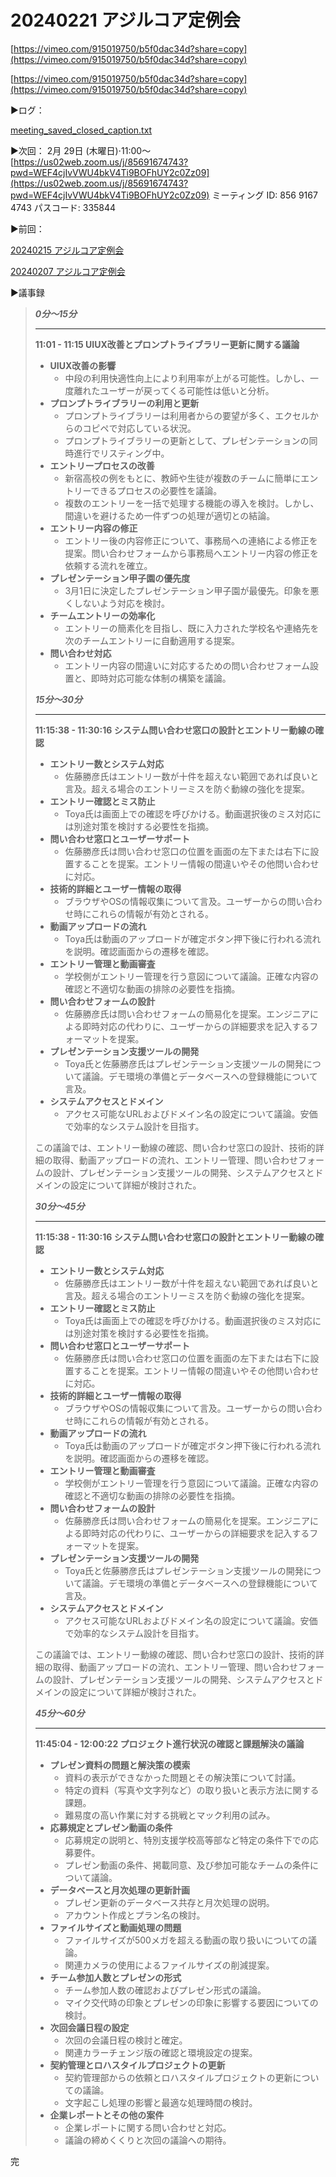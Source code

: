 # 20240221 アジルコア定例会

[https://vimeo.com/915019750/b5f0dac34d?share=copy](https://vimeo.com/915019750/b5f0dac34d?share=copy)

[https://vimeo.com/915019750/b5f0dac34d?share=copy](https://vimeo.com/915019750/b5f0dac34d?share=copy)

▶️ログ：

[meeting_saved_closed_caption.txt](20240221%20%E3%82%A2%E3%82%B7%E3%82%99%E3%83%AB%E3%82%B3%E3%82%A2%E5%AE%9A%E4%BE%8B%E4%BC%9A%20debb092d42f74810b6636d0211e65793/meeting_saved_closed_caption.txt)

▶️次回：
2月 29日 (木曜日)⋅11:00～
[https://us02web.zoom.us/j/85691674743?pwd=WEF4cjIvVWU4bkV4Ti9BOFhUY2c0Zz09](https://us02web.zoom.us/j/85691674743?pwd=WEF4cjIvVWU4bkV4Ti9BOFhUY2c0Zz09)
ミーティング ID: 856 9167 4743
パスコード: 335844

▶️前回：

[20240215 アジルコア定例会](20240215%20%E3%82%A2%E3%82%B7%E3%82%99%E3%83%AB%E3%82%B3%E3%82%A2%E5%AE%9A%E4%BE%8B%E4%BC%9A%2013d6ecf68d5a4d348c1c86389b8317ea.md) 

[20240207 アジルコア定例会](20240207%20%E3%82%A2%E3%82%B7%E3%82%99%E3%83%AB%E3%82%B3%E3%82%A2%E5%AE%9A%E4%BE%8B%E4%BC%9A%20ce9acef071f04d738ed83427a0bbf045.md) 

▶️議事録

> ***0分〜15分***
> 
> 
> ---
> 
> **11:01 - 11:15 UIUX改善とプロンプトライブラリー更新に関する議論**
> 
> - **UIUX改善の影響**
>     - 中段の利用快適性向上により利用率が上がる可能性。しかし、一度離れたユーザーが戻ってくる可能性は低いと分析。
> - **プロンプトライブラリーの利用と更新**
>     - プロンプトライブラリーは利用者からの要望が多く、エクセルからのコピペで対応している状況。
>     - プロンプトライブラリーの更新として、プレゼンテーションの同時進行でリスティング中。
> - **エントリープロセスの改善**
>     - 新宿高校の例をもとに、教師や生徒が複数のチームに簡単にエントリーできるプロセスの必要性を議論。
>     - 複数のエントリーを一括で処理する機能の導入を検討。しかし、間違いを避けるため一件ずつの処理が適切との結論。
> - **エントリー内容の修正**
>     - エントリー後の内容修正について、事務局への連絡による修正を提案。問い合わせフォームから事務局へエントリー内容の修正を依頼する流れを確立。
> - **プレゼンテーション甲子園の優先度**
>     - 3月1日に決定したプレゼンテーション甲子園が最優先。印象を悪くしないよう対応を検討。
> - **チームエントリーの効率化**
>     - エントリーの簡素化を目指し、既に入力された学校名や連絡先を次のチームエントリーに自動適用する提案。
> - **問い合わせ対応**
>     - エントリー内容の間違いに対応するための問い合わせフォーム設置と、即時対応可能な体制の構築を議論。
> 
> ***15分〜30分***
> 
> ---
> 
> **11:15:38 - 11:30:16 システム問い合わせ窓口の設計とエントリー動線の確認**
> 
> - **エントリー数とシステム対応**
>     - 佐藤勝彦氏はエントリー数が十件を超えない範囲であれば良いと言及。超える場合のエントリーミスを防ぐ動線の強化を提案。
> - **エントリー確認とミス防止**
>     - Toya氏は画面上での確認を呼びかける。動画選択後のミス対応には別途対策を検討する必要性を指摘。
> - **問い合わせ窓口とユーザーサポート**
>     - 佐藤勝彦氏は問い合わせ窓口の位置を画面の左下または右下に設置することを提案。エントリー情報の間違いやその他問い合わせに対応。
> - **技術的詳細とユーザー情報の取得**
>     - ブラウザやOSの情報収集について言及。ユーザーからの問い合わせ時にこれらの情報が有効とされる。
> - **動画アップロードの流れ**
>     - Toya氏は動画のアップロードが確定ボタン押下後に行われる流れを説明。確認画面からの遷移を確認。
> - **エントリー管理と動画審査**
>     - 学校側がエントリー管理を行う意図について議論。正確な内容の確認と不適切な動画の排除の必要性を指摘。
> - **問い合わせフォームの設計**
>     - 佐藤勝彦氏は問い合わせフォームの簡易化を提案。エンジニアによる即時対応の代わりに、ユーザーからの詳細要求を記入するフォーマットを提案。
> - **プレゼンテーション支援ツールの開発**
>     - Toya氏と佐藤勝彦氏はプレゼンテーション支援ツールの開発について議論。デモ環境の準備とデータベースへの登録機能について言及。
> - **システムアクセスとドメイン**
>     - アクセス可能なURLおよびドメイン名の設定について議論。安価で効率的なシステム設計を目指す。
> 
> この議論では、エントリー動線の確認、問い合わせ窓口の設計、技術的詳細の取得、動画アップロードの流れ、エントリー管理、問い合わせフォームの設計、プレゼンテーション支援ツールの開発、システムアクセスとドメインの設定について詳細が検討された。
> 
> ***30分〜45分***
> 
> ---
> 
> **11:15:38 - 11:30:16 システム問い合わせ窓口の設計とエントリー動線の確認**
> 
> - **エントリー数とシステム対応**
>     - 佐藤勝彦氏はエントリー数が十件を超えない範囲であれば良いと言及。超える場合のエントリーミスを防ぐ動線の強化を提案。
> - **エントリー確認とミス防止**
>     - Toya氏は画面上での確認を呼びかける。動画選択後のミス対応には別途対策を検討する必要性を指摘。
> - **問い合わせ窓口とユーザーサポート**
>     - 佐藤勝彦氏は問い合わせ窓口の位置を画面の左下または右下に設置することを提案。エントリー情報の間違いやその他問い合わせに対応。
> - **技術的詳細とユーザー情報の取得**
>     - ブラウザやOSの情報収集について言及。ユーザーからの問い合わせ時にこれらの情報が有効とされる。
> - **動画アップロードの流れ**
>     - Toya氏は動画のアップロードが確定ボタン押下後に行われる流れを説明。確認画面からの遷移を確認。
> - **エントリー管理と動画審査**
>     - 学校側がエントリー管理を行う意図について議論。正確な内容の確認と不適切な動画の排除の必要性を指摘。
> - **問い合わせフォームの設計**
>     - 佐藤勝彦氏は問い合わせフォームの簡易化を提案。エンジニアによる即時対応の代わりに、ユーザーからの詳細要求を記入するフォーマットを提案。
> - **プレゼンテーション支援ツールの開発**
>     - Toya氏と佐藤勝彦氏はプレゼンテーション支援ツールの開発について議論。デモ環境の準備とデータベースへの登録機能について言及。
> - **システムアクセスとドメイン**
>     - アクセス可能なURLおよびドメイン名の設定について議論。安価で効率的なシステム設計を目指す。
> 
> この議論では、エントリー動線の確認、問い合わせ窓口の設計、技術的詳細の取得、動画アップロードの流れ、エントリー管理、問い合わせフォームの設計、プレゼンテーション支援ツールの開発、システムアクセスとドメインの設定について詳細が検討された。
> 
> ***45分〜60分***
> 
> ---
> 
> **11:45:04 - 12:00:22 プロジェクト進行状況の確認と課題解決の議論**
> 
> - **プレゼン資料の問題と解決策の模索**
>     - 資料の表示ができなかった問題とその解決策について討議。
>     - 特定の資料（写真や文字列など）の取り扱いと表示方法に関する課題。
>     - 難易度の高い作業に対する挑戦とマック利用の試み。
> - **応募規定とプレゼン動画の条件**
>     - 応募規定の説明と、特別支援学校高等部など特定の条件下での応募要件。
>     - プレゼン動画の条件、掲載同意、及び参加可能なチームの条件について議論。
> - **データベースと月次処理の更新計画**
>     - プレゼン更新のデータベース共存と月次処理の説明。
>     - アカウント作成とプラン名の検討。
> - **ファイルサイズと動画処理の問題**
>     - ファイルサイズが500メガを超える動画の取り扱いについての議論。
>     - 関連カメラの使用によるファイルサイズの削減提案。
> - **チーム参加人数とプレゼンの形式**
>     - チーム参加人数の確認およびプレゼン形式の議論。
>     - マイク交代時の印象とプレゼンの印象に影響する要因についての検討。
> - **次回会議日程の設定**
>     - 次回の会議日程の検討と確定。
>     - 関連カラーチェンジ版の確認と環境設定の提案。
> - **契約管理とロハスタイルプロジェクトの更新**
>     - 契約管理部からの依頼とロハスタイルプロジェクトの更新についての議論。
>     - 文字起こし処理の影響と最適な処理時間の検討。
> - **企業レポートとその他の案件**
>     - 企業レポートに関する問い合わせと対応。
>     - 議論の締めくくりと次回の議論への期待。

完